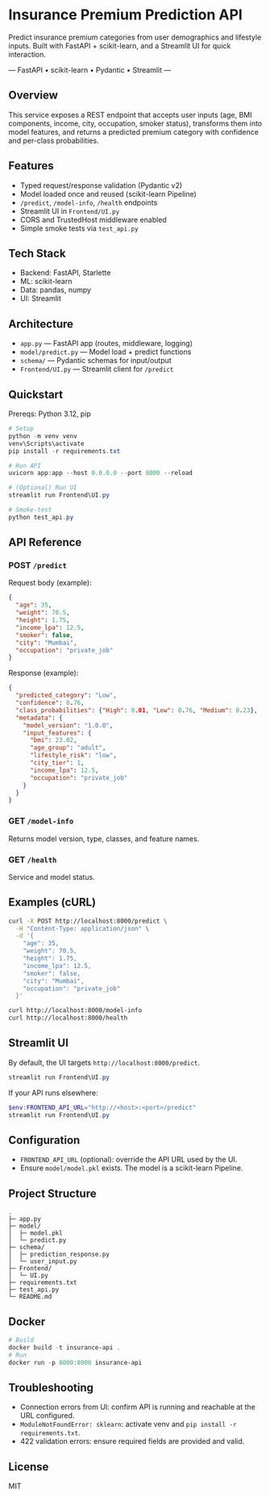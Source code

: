 # Insurance Premium Prediction API

Predict insurance premium categories from user demographics and lifestyle inputs. Built with FastAPI + scikit-learn, and a Streamlit UI for quick interaction.

— FastAPI • scikit-learn • Pydantic • Streamlit —

## Overview
This service exposes a REST endpoint that accepts user inputs (age, BMI components, income, city, occupation, smoker status), transforms them into model features, and returns a predicted premium category with confidence and per-class probabilities.

## Features
- Typed request/response validation (Pydantic v2)
- Model loaded once and reused (scikit-learn Pipeline)
- `/predict`, `/model-info`, `/health` endpoints
- Streamlit UI in `Frontend/UI.py`
- CORS and TrustedHost middleware enabled
- Simple smoke tests via `test_api.py`

## Tech Stack
- Backend: FastAPI, Starlette
- ML: scikit-learn
- Data: pandas, numpy
- UI: Streamlit

## Architecture
- `app.py` — FastAPI app (routes, middleware, logging)
- `model/predict.py` — Model load + predict functions
- `schema/` — Pydantic schemas for input/output
- `Frontend/UI.py` — Streamlit client for `/predict`

## Quickstart
Prereqs: Python 3.12, pip

```powershell
# Setup
python -m venv venv
venv\Scripts\activate
pip install -r requirements.txt

# Run API
uvicorn app:app --host 0.0.0.0 --port 8000 --reload

# (Optional) Run UI
streamlit run Frontend\UI.py

# Smoke-test
python test_api.py
```

## API Reference
### POST `/predict`
Request body (example):
```json
{
  "age": 35,
  "weight": 70.5,
  "height": 1.75,
  "income_lpa": 12.5,
  "smoker": false,
  "city": "Mumbai",
  "occupation": "private_job"
}
```
Response (example):
```json
{
  "predicted_category": "Low",
  "confidence": 0.76,
  "class_probabilities": {"High": 0.01, "Low": 0.76, "Medium": 0.23},
  "metadata": {
    "model_version": "1.0.0",
    "input_features": {
      "bmi": 23.02,
      "age_group": "adult",
      "lifestyle_risk": "low",
      "city_tier": 1,
      "income_lpa": 12.5,
      "occupation": "private_job"
    }
  }
}
```

### GET `/model-info`
Returns model version, type, classes, and feature names.

### GET `/health`
Service and model status.

## Examples (cURL)
```bash
curl -X POST http://localhost:8000/predict \
  -H "Content-Type: application/json" \
  -d '{
    "age": 35,
    "weight": 70.5,
    "height": 1.75,
    "income_lpa": 12.5,
    "smoker": false,
    "city": "Mumbai",
    "occupation": "private_job"
  }'

curl http://localhost:8000/model-info
curl http://localhost:8000/health
```

## Streamlit UI
By default, the UI targets `http://localhost:8000/predict`.
```powershell
streamlit run Frontend\UI.py
```
If your API runs elsewhere:
```powershell
$env:FRONTEND_API_URL="http://<host>:<port>/predict"
streamlit run Frontend\UI.py
```

## Configuration
- `FRONTEND_API_URL` (optional): override the API URL used by the UI.
- Ensure `model/model.pkl` exists. The model is a scikit-learn Pipeline.

## Project Structure
```
.
├─ app.py
├─ model/
│  ├─ model.pkl
│  └─ predict.py
├─ schema/
│  ├─ prediction_response.py
│  └─ user_input.py
├─ Frontend/
│  └─ UI.py
├─ requirements.txt
├─ test_api.py
└─ README.md
```

## Docker
```powershell
# Build
docker build -t insurance-api .
# Run
docker run -p 8000:8000 insurance-api
```

## Troubleshooting
- Connection errors from UI: confirm API is running and reachable at the URL configured.
- `ModuleNotFoundError: sklearn`: activate venv and `pip install -r requirements.txt`.
- 422 validation errors: ensure required fields are provided and valid.

## License
MIT

